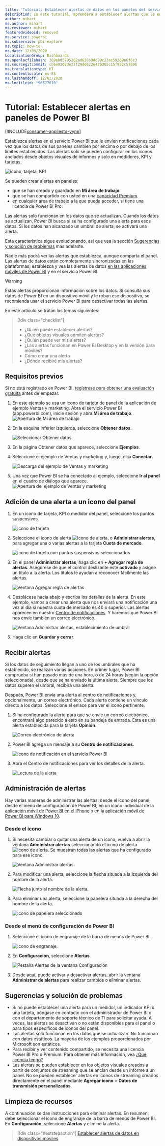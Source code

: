 ```yaml
---
title: 'Tutorial: Establecer alertas de datos en los paneles del servicio Power BI'
description: En este tutorial, aprenderá a establecer alertas que le envíen una notificación cada vez que los datos de sus paneles cambien más allá de los límites establecidos en el servicio Microsoft Power BI.
author: mihart
ms.author: mihart
ms.reviewer: mihart
featuredvideoid: removed
ms.service: powerbi
ms.subservice: pbi-explore
ms.topic: how-to
ms.date: 12/03/2020
LocalizationGroup: Dashboards
ms.openlocfilehash: 369eb05795262ad628b9dd89c23ac59269e6f6c3
ms.sourcegitcommit: cb6e0202de27f29dd622e47b305c15f952c5769b
ms.translationtype: HT
ms.contentlocale: es-ES
ms.lasthandoff: 12/03/2020
ms.locfileid: "96577610"
---
```

# <a name="tutorial-set-alerts-on-power-bi-dashboards"></a>Tutorial: Establecer alertas en paneles de Power BI

[!INCLUDE[consumer-appliesto-yynn](../includes/consumer-appliesto-yynn.md)]


Establezca alertas en el servicio Power BI que le envíen notificaciones cada vez que los datos de sus paneles cambien por encima o por debajo de los límites establecidos. Las alertas solo se pueden configurar en los iconos anclados desde objetos visuales de informes y solo en medidores, KPI y tarjetas. 

![icono, tarjeta, KPI](media/end-user-alerts/card-gauge-kpi.png)

Se pueden crear alertas en paneles:
- que se han creado y guardado en **Mi área de trabajo**.
- que se han compartido con usted en una [capacidad Premium](end-user-license.md). 
- en cualquier área de trabajo a la que pueda acceder, si tiene una licencia de Power BI Pro.    

Las alertas solo funcionan en los datos que se actualizan. Cuando los datos se actualizan, Power BI busca si se ha configurado una alerta para esos datos. Si los datos han alcanzado un umbral de alerta, se activará una alerta. 

Esta característica sigue evolucionando, así que vea la sección [Sugerencias y solución de problemas](#tips-and-troubleshooting) más adelante.



Nadie más podrá ver las alertas que establezca, aunque comparta el panel. Las alertas de datos están completamente sincronizadas en las plataformas; establezca y vea las alertas de datos [en las aplicaciones móviles de Power BI](mobile/mobile-set-data-alerts-in-the-mobile-apps.md) y en el servicio Power BI. 

> [!WARNING]
> Estas alertas proporcionan información sobre los datos. Si consulta sus datos de Power BI en un dispositivo móvil y le roban ese dispositivo, se recomienda usar el servicio Power BI para desactivar todas las alertas.
> 

En este artículo se tratan los temas siguientes:
> [!div class="checklist"]
> * ¿Quién puede establecer alertas?
> * ¿Qué objetos visuales admiten alertas?
> * ¿Quién puede ver mis alertas?
> * ¿Las alertas funcionan en Power BI Desktop y en la versión para móviles?
> * Cómo crear una alerta
> * ¿Dónde recibiré mis alertas?

## <a name="prerequisites"></a>Requisitos previos

Si no está registrado en Power BI, [regístrese para obtener una evaluación gratuita](https://app.powerbi.com/signupredirect?pbi_source=web) antes de empezar.

1. En este ejemplo se usa un icono de tarjeta de panel de la aplicación de ejemplo Ventas y marketing. Abra el servicio Power BI (app.powerbi.com), inicie sesión y abra **Mi área de trabajo**.    
    ![Apertura de Mi área de trabajo](media//end-user-alerts/power-bi-my-workspace.png)

2. En la esquina inferior izquierda, seleccione **Obtener datos**.

    ![Seleccionar Obtener datos](media//end-user-alerts/power-bi-get-data.png)

3. En la página Obtener datos que aparece, seleccione **Ejemplos**.

4. Seleccione el ejemplo de Ventas y marketing y, luego, elija **Conectar**.

    ![Descarga del ejemplo de Ventas y marketing](media//end-user-alerts/power-bi-sample.png)

5. Una vez que Power BI se ha conectado al ejemplo, seleccione **Ir al panel** en el cuadro de diálogo que aparece.     
    ![Apertura del ejemplo de Ventas y marketing](media//end-user-alerts/power-bi-go-to-dashboard.png)

## <a name="add-an-alert-to-a-dashboard-tile"></a>Adición de una alerta a un icono del panel

1. En un icono de tarjeta, KPI o medidor del panel, seleccione los puntos suspensivos.
   
   ![icono de tarjeta](media/end-user-alerts/power-bi-card.png)

2. Seleccione el icono de alerta ![Icono de alerta](media/end-user-alerts/power-bi-alert-icon.png), o **Administrar alertas**, para agregar una o varias alertas a la tarjeta **Cuota de mercado**.

   ![icono de tarjeta con puntos suspensivos seleccionados](media/end-user-alerts/power-bi-manage.png)

   
1. En el panel **Administrar alertas**, haga clic en **+ Agregar regla de alertas**.  Asegúrese de que el control deslizante esté **activado** y asigne un título a la alerta. Los títulos le ayudan a reconocer fácilmente las alertas.
   
   ![Ventana Agregar regla de alertas](media/end-user-alerts/power-bi-alert-manage.png)
4. Desplácese hacia abajo y escriba los detalles de la alerta.  En este ejemplo, vamos a crear una alerta que nos enviará una notificación una vez al día si nuestra cuota de mercado es 40 o superior. Las alertas aparecen en nuestro [Centro de notificaciones](end-user-notification-center.md). Y haremos que Power BI nos envíe también un correo electrónico.
   
   ![Ventana Administrar alertas, establecimiento de umbral](media/end-user-alerts/power-bi-manage-alert-detail.png)

5. Haga clic en **Guardar y cerrar**.
 


   > 

## <a name="receiving-alerts"></a>Recibir alertas
Si los datos de seguimiento llegan a uno de los umbrales que ha establecido, se realizan varias acciones. En primer lugar, Power BI comprueba si han pasado más de una hora, o de 24 horas (según la opción seleccionada), desde que se ha enviado la última alerta. Siempre que los datos superen el umbral, recibirá una alerta.

Después, Power BI envía una alerta al centro de notificaciones y, opcionalmente, un correo electrónico. Cada alerta contiene un vínculo directo a los datos. Seleccione el enlace para ver el icono pertinente.  

1. Si ha configurado la alerta para que se envíe un correo electrónico, encontrará algo parecido a esto en su bandeja de entrada. Esta es una alerta establecida para la tarjeta **Opinión**.
   
   ![Correo electrónico de alerta](media/end-user-alerts/power-bi-email.png)
2. Power BI agrega un mensaje a su **Centro de notificaciones**.
   
   ![Icono de notificación en el servicio Power BI](media/end-user-alerts/power-bi-task.png)
3. Abra el Centro de notificaciones para ver los detalles de la alerta.
   
    ![Lectura de la alerta](media/end-user-alerts/power-bi-notifications.png)
   
  

## <a name="managing-alerts"></a>Administración de alertas

Hay varias maneras de administrar las alertas: desde el icono del panel, desde el menú de configuración de Power BI, en un icono individual de la [aplicación móvil de Power BI en el iPhone](mobile/mobile-set-data-alerts-in-the-mobile-apps.md) o en la [aplicación móvil de Power BI para Windows 10](mobile/mobile-set-data-alerts-in-the-mobile-apps.md).

### <a name="from-the-tile-itself"></a>Desde el icono

1. Si necesita cambiar o quitar una alerta de un icono, vuelva a abrir la ventana **Administrar alertas** seleccionando el icono de alerta ![Icono de alerta](media/end-user-alerts/power-bi-alert-icon.png). Se muestran todas las alertas que ha configurado para ese icono.
   
    ![Ventana Administrar alertas](media/end-user-alerts/power-bi-manage-alert.png).
2. Para modificar una alerta, seleccione la flecha situada a la izquierda del nombre de la alerta.
   
    ![Flecha junto al nombre de la alerta](media/end-user-alerts/power-bi-alert-modify.png).
3. Para eliminar una alerta, seleccione la papelera situada a la derecha del nombre de la alerta.
   
      ![Icono de papelera seleccionado](media/end-user-alerts/power-bi-delete.png)

### <a name="from-the-power-bi-settings-menu"></a>Desde el menú de configuración de Power BI

1. Seleccione el icono de engranaje de la barra de menús de Power BI.
   
    ![Icono de engranaje](media/end-user-alerts/power-bi-gear-icon.png).
2. En **Configuración**, seleccione **Alertas**.
   
    ![Pestaña Alertas de la ventana Configuración](media/end-user-alerts/power-bi-settings.png)
3. Desde aquí, puede activar y desactivar alertas, abrir la ventana **Administrar de alertas** para realizar cambios o eliminar alertas.

## <a name="tips-and-troubleshooting"></a>Sugerencias y solución de problemas 

* Si no puede establecer una alerta para un medidor, un indicador KPI o una tarjeta, póngase en contacto con el administrador de Power BI o con el departamento de soporte técnico de TI para solicitar ayuda. A veces, las alertas se desactivan o no están disponibles para el panel o para tipos específicos de iconos del panel.
* Las alertas solo funcionan en los datos que se actualizan. No funcionan con datos estáticos. La mayoría de los ejemplos proporcionados por Microsoft son estáticos. 
* Para recibir y ver contenido compartido, se necesita una licencia Power BI Pro o Premium. Para obtener más información, vea [¿Qué licencia tengo?](end-user-license.md)
* Las alertas se pueden establecer en los objetos visuales creados a partir de conjuntos de streaming que se anclan desde un informe a un panel. No se pueden establecer alertas en iconos de streaming creados directamente en el panel mediante **Agregar icono** > **Datos de transmisión personalizados**.


## <a name="clean-up-resources"></a>Limpieza de recursos
A continuación se dan instrucciones para eliminar alertas. En resumen, debe seleccionar el icono de engranaje de la barra de menús de Power BI. En **Configuración**, seleccione **Alertas** y elimine la alerta.

> [!div class="nextstepaction"]
> [Establecer alertas de datos en dispositivos móviles](mobile/mobile-set-data-alerts-in-the-mobile-apps.md)


